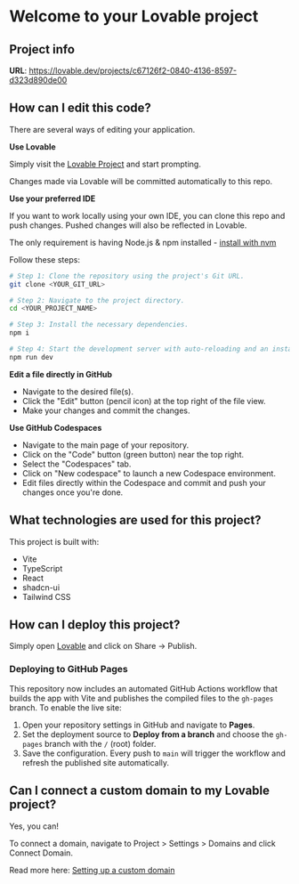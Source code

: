 # Welcome to your Lovable project

## Project info

**URL**: https://lovable.dev/projects/c67126f2-0840-4136-8597-d323d890de00

## How can I edit this code?

There are several ways of editing your application.

**Use Lovable**

Simply visit the [Lovable Project](https://lovable.dev/projects/c67126f2-0840-4136-8597-d323d890de00) and start prompting.

Changes made via Lovable will be committed automatically to this repo.

**Use your preferred IDE**

If you want to work locally using your own IDE, you can clone this repo and push changes. Pushed changes will also be reflected in Lovable.

The only requirement is having Node.js & npm installed - [install with nvm](https://github.com/nvm-sh/nvm#installing-and-updating)

Follow these steps:

```sh
# Step 1: Clone the repository using the project's Git URL.
git clone <YOUR_GIT_URL>

# Step 2: Navigate to the project directory.
cd <YOUR_PROJECT_NAME>

# Step 3: Install the necessary dependencies.
npm i

# Step 4: Start the development server with auto-reloading and an instant preview.
npm run dev
```

**Edit a file directly in GitHub**

- Navigate to the desired file(s).
- Click the "Edit" button (pencil icon) at the top right of the file view.
- Make your changes and commit the changes.

**Use GitHub Codespaces**

- Navigate to the main page of your repository.
- Click on the "Code" button (green button) near the top right.
- Select the "Codespaces" tab.
- Click on "New codespace" to launch a new Codespace environment.
- Edit files directly within the Codespace and commit and push your changes once you're done.

## What technologies are used for this project?

This project is built with:

- Vite
- TypeScript
- React
- shadcn-ui
- Tailwind CSS

## How can I deploy this project?

Simply open [Lovable](https://lovable.dev/projects/c67126f2-0840-4136-8597-d323d890de00) and click on Share -> Publish.

### Deploying to GitHub Pages

This repository now includes an automated GitHub Actions workflow that builds the app with Vite and publishes the compiled files to the `gh-pages` branch. To enable the live site:

1. Open your repository settings in GitHub and navigate to **Pages**.
2. Set the deployment source to **Deploy from a branch** and choose the `gh-pages` branch with the `/` (root) folder.
3. Save the configuration. Every push to `main` will trigger the workflow and refresh the published site automatically.

## Can I connect a custom domain to my Lovable project?

Yes, you can!

To connect a domain, navigate to Project > Settings > Domains and click Connect Domain.

Read more here: [Setting up a custom domain](https://docs.lovable.dev/features/custom-domain#custom-domain)
